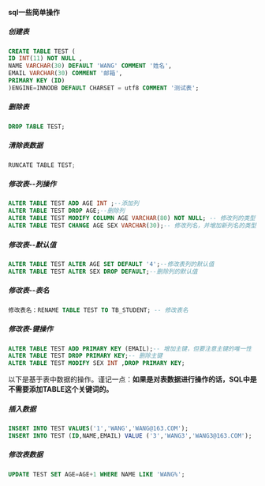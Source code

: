 #### sql一些简单操作

##### 创建表

~~~sql
CREATE TABLE TEST (
ID INT(11) NOT NULL ,
NAME VARCHAR(30) DEFAULT 'WANG' COMMENT '姓名',
EMAIL VARCHAR(30) COMMENT '邮箱',
PRIMARY KEY (ID)
)ENGINE=INNODB DEFAULT CHARSET = utf8 COMMENT '测试表';

~~~

##### 删除表

~~~sql
DROP TABLE TEST;
~~~

##### 清除表数据

~~~java
RUNCATE TABLE TEST; 
~~~

##### 修改表--列操作

~~~sql
ALTER TABLE TEST ADD AGE INT ;--添加列
ALTER TABLE TEST DROP AGE;--删除列
ALTER TABLE TEST MODIFY COLUMN AGE VARCHAR(80) NOT NULL; -- 修改列的类型
ALTER TABLE TEST CHANGE AGE SEX VARCHAR(30);-- 修改列名，并增加新列名的类型

~~~

##### 修改表--默认值

~~~sql
ALTER TABLE TEST ALTER AGE SET DEFAULT '4';--修改表列的默认值
ALTER TABLE TEST ALTER SEX DROP DEFAULT;--删除列的默认值
~~~

##### 修改表--表名

~~~sql
修改表名：RENAME TABLE TEST TO TB_STUDENT; -- 修改表名
~~~

##### 修改表-键操作

~~~sql
ALTER TABLE TEST ADD PRIMARY KEY (EMAIL);-- 增加主键，但要注意主键的唯一性
ALTER TABLE TEST DROP PRIMARY KEY;-- 删除主键
ALTER TABLE TEST MODIFY SEX INT ,DROP PRIMARY KEY;
~~~



以下是基于表中数据的操作。谨记一点：**如果是对表数据进行操作的话，SQL中是不需要添加TABLE这个关键词的。**

##### 插入数据

```sql
INSERT INTO TEST VALUES('1','WANG','WANG@163.COM');
INSERT INTO TEST (ID,NAME,EMAIL) VALUE ('3','WANG3','WANG3@163.COM');
```

##### 修改表数据

~~~sql
UPDATE TEST SET AGE=AGE+1 WHERE NAME LIKE 'WANG%';
~~~



